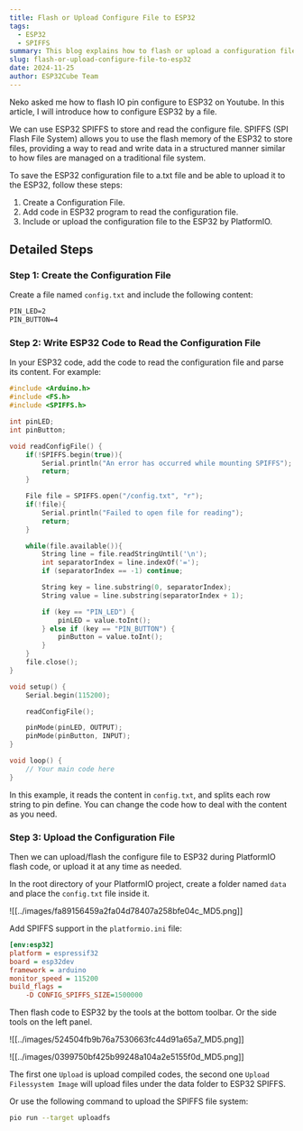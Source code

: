 ```yaml
---
title: Flash or Upload Configure File to ESP32
tags:
  - ESP32
  - SPIFFS
summary: This blog explains how to flash or upload a configuration file to ESP32. It details the process using SPIFFS, including creating the file, writing ESP32 code to read it, and uploading it.
slug: flash-or-upload-configure-file-to-esp32
date: 2024-11-25
author: ESP32Cube Team
---
```


Neko asked me how to flash IO pin configure to ESP32 on Youtube. In this article, I will introduce how to configure ESP32 by a file.

We can use ESP32 SPIFFS to store and read the configure file. SPIFFS (SPI Flash File System) allows you to use the flash memory of the ESP32 to store files, providing a way to read and write data in a structured manner similar to how files are managed on a traditional file system.

To save the ESP32 configuration file to a.txt file and be able to upload it to the ESP32, follow these steps:

1. Create a Configuration File.
2. Add code in ESP32 program to read the configuration file.
3. Include or upload the configuration file to the ESP32 by PlatformIO.

## Detailed Steps

### Step 1: Create the Configuration File

Create a file named `config.txt` and include the following content:

```txt
PIN_LED=2
PIN_BUTTON=4
```

### Step 2: Write ESP32 Code to Read the Configuration File
In your ESP32 code, add the code to read the configuration file and parse its content. For example:

```cpp
#include <Arduino.h>
#include <FS.h>
#include <SPIFFS.h>

int pinLED;
int pinButton;

void readConfigFile() {
    if(!SPIFFS.begin(true)){
        Serial.println("An error has occurred while mounting SPIFFS");
        return;
    }

    File file = SPIFFS.open("/config.txt", "r");
    if(!file){
        Serial.println("Failed to open file for reading");
        return;
    }

    while(file.available()){
        String line = file.readStringUntil('\n');
        int separatorIndex = line.indexOf('=');
        if (separatorIndex == -1) continue;

        String key = line.substring(0, separatorIndex);
        String value = line.substring(separatorIndex + 1);

        if (key == "PIN_LED") {
            pinLED = value.toInt();
        } else if (key == "PIN_BUTTON") {
            pinButton = value.toInt();
        }
    }
    file.close();
}

void setup() {
    Serial.begin(115200);

    readConfigFile();

    pinMode(pinLED, OUTPUT);
    pinMode(pinButton, INPUT);
}

void loop() {
    // Your main code here
}
```

In this example, it reads the content in `config.txt`, and splits each row string to pin define. You can change the code how to deal with the content as you need.

### Step 3: Upload the Configuration File 

Then we can upload/flash the configure file to ESP32 during PlatformIO flash code, or upload it at any time as needed.

In the root directory of your PlatformIO project, create a folder named `data` and place the `config.txt` file inside it.

![[../images/fa89156459a2fa04d78407a258bfe04c_MD5.png]]

Add SPIFFS support in the `platformio.ini` file:

```ini
[env:esp32]
platform = espressif32
board = esp32dev
framework = arduino
monitor_speed = 115200
build_flags =
    -D CONFIG_SPIFFS_SIZE=1500000
```

Then flash code to ESP32 by the tools at the bottom toolbar. Or the side tools on the left panel.

![[../images/524504fb9b76a7530663fc44d91a65a7_MD5.png]]

![[../images/0399750bf425b99248a104a2e5155f0d_MD5.png]]

The first one `Upload` is upload compiled codes, the second one `Upload Filessystem Image` will upload files under the data folder to ESP32 SPIFFS.

Or use the following command to upload the SPIFFS file system:

```sh
pio run --target uploadfs
```